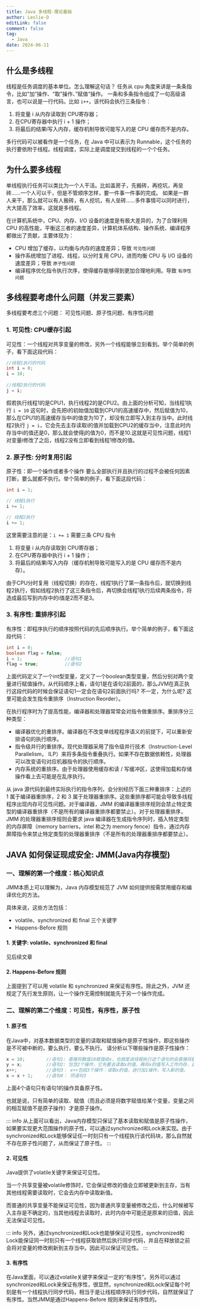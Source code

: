 ```yaml
---
title: Java 多线程-理论基础
author: Leslie-D
editLink: false
comment: false
tag:
  - Java
date: 2024-06-11
---
```


## 什么是多线程

线程是任务调度的基本单位。怎么理解这句话？
任务从 cpu 角度来讲是一条条指令，比如“加”操作、“取”操作、”赋值“操作。
一条和多条指令组成了一句高级语言，也可以说是一行代码。比如 `i++`，该代码会执行三条指令：

1. 将变量 i 从内存读取到 CPU寄存器；
2. 在CPU寄存器中执行 i + 1 操作；
3. 将最后的结果i写入内存，缓存机制导致可能写入的是 CPU 缓存而不是内存。

多行代码可以被看作是一个任务，在 Java 中可以表示为 Runnable，这个任务的执行要依附于线程。线程调度，实际上是调度提交到线程的一个个任务。

## 为什么要多线程

单线程执行任务可以类比为一个人干活。比如盖房子，先搬砖，再挖坑，再垒砖……一个人可以干，但是不管顺序怎样，要一件事一件事的完成。
如果是一群人来干，那么就可以有人搬砖，有人挖坑，有人垒砖……多件事情可以同时进行，大大提高了效率，这就是多线程。

在计算机系统中，CPU、内存、I/O 设备的速度是有极大差异的，为了合理利用 CPU 的高性能，平衡这三者的速度差异，计算机体系结构、操作系统、编译程序都做出了贡献，主要体现为：
- CPU 增加了缓存，以均衡与内存的速度差异；导致 `可见性问题`
- 操作系统增加了进程、线程，以分时复用 CPU，进而均衡 CPU 与 I/O 设备的速度差异；导致 `原子性问题`
- 编译程序优化指令执行次序，使得缓存能够得到更加合理地利用。导致 `有序性问题`

## 多线程要考虑什么问题（并发三要素）

多线程要考虑三个问题： 可见性问题、原子性问题、有序性问题

### 1. 可见性: CPU缓存引起

可见性：一个线程对共享变量的修改，另外一个线程能够立刻看到。举个简单的例子，看下面这段代码：
```java
//线程1执行的代码
int i = 0;
i = 10;
 
//线程2执行的代码
j = i;
```
假若执行线程1的是CPU1，执行线程2的是CPU2。由上面的分析可知，当线程1执行 `i = 10` 这句时，会先把i的初始值加载到CPU1的高速缓存中，然后赋值为10，那么在CPU1的高速缓存当中i的值变为10了，却没有立即写入到主存当中。此时线程2执行 `j = i`，它会先去主存读取i的值并加载到CPU2的缓存当中，注意此时内存当中i的值还是0，那么就会使得j的值为0，而不是10.这就是可见性问题，线程1对变量i修改了之后，线程2没有立即看到线程1修改的值。


### 2. 原子性: 分时复用引起

原子性：即一个操作或者多个操作 要么全部执行并且执行的过程不会被任何因素打断，要么就都不执行。举个简单的例子，看下面这段代码：

```java
int i = 1;

// 线程1执行
i += 1;

// 线程2执行
i += 1;
```

这里需要注意的是：`i += 1` 需要三条 CPU 指令
1. 将变量 i 从内存读取到 CPU寄存器；
2. 在CPU寄存器中执行 i + 1 操作；
3. 将最后的结果i写入内存（缓存机制导致可能写入的是 CPU 缓存而不是内存）。

由于CPU分时复用（线程切换）的存在，线程1执行了第一条指令后，就切换到线程2执行，假如线程2执行了这三条指令后，再切换会线程1执行后续两条指令，将造成最后写到内存中的i值是2而不是3。

### 3. 有序性: 重排序引起

有序性：即程序执行的顺序按照代码的先后顺序执行。举个简单的例子，看下面这段代码：

```java
int i = 0;              
boolean flag = false;
i = 1;                //语句1  
flag = true;          //语句2
```

上面代码定义了一个int型变量，定义了一个boolean类型变量，然后分别对两个变量进行赋值操作。从代码顺序上看，语句1是在语句2前面的，那么JVM在真正执行这段代码的时候会保证语句1一定会在语句2前面执行吗? 不一定，为什么呢? 这里可能会发生指令重排序（Instruction Reorder）。

在执行程序时为了提高性能，编译器和处理器常常会对指令做重排序。重排序分三种类型：
- 编译器优化的重排序。编译器在不改变单线程程序语义的前提下，可以重新安排语句的执行顺序。
- 指令级并行的重排序。现代处理器采用了指令级并行技术（Instruction-Level Parallelism， ILP）来将多条指令重叠执行。如果不存在数据依赖性，处理器可以改变语句对应机器指令的执行顺序。
- 内存系统的重排序。由于处理器使用缓存和读 / 写缓冲区，这使得加载和存储操作看上去可能是在乱序执行。

从 java 源代码到最终实际执行的指令序列，会分别经历下面三种重排序：上述的 1 属于编译器重排序，2 和 3 属于处理器重排序。这些重排序都可能会导致多线程程序出现内存可见性问题。对于编译器，JMM 的编译器重排序规则会禁止特定类型的编译器重排序（不是所有的编译器重排序都要禁止）。对于处理器重排序，JMM 的处理器重排序规则会要求 java 编译器在生成指令序列时，插入特定类型的内存屏障（memory barriers，intel 称之为 memory fence）指令，通过内存屏障指令来禁止特定类型的处理器重排序（不是所有的处理器重排序都要禁止）。


## JAVA 如何保证现成安全: JMM(Java内存模型)

### 一、理解的第一个维度：核心知识点

JMM本质上可以理解为，Java 内存模型规范了 JVM 如何提供按需禁用缓存和编译优化的方法。

具体来说，这些方法包括：
- volatile、synchronized 和 final 三个关键字
- Happens-Before 规则

#### 1. 关键字: volatile、synchronized 和 final

见后续文章

#### 2. Happens-Before 规则
上面提到了可以用 volatile 和 synchronized 来保证有序性。除此之外，JVM 还规定了先行发生原则，让一个操作无需控制就能先于另一个操作完成。

### 二、理解的第二个维度：可见性，有序性，原子性

#### 1. 原子性

在Java中，对基本数据类型的变量的读取和赋值操作是原子性操作，即这些操作是不可被中断的，要么执行，要么不执行。 请分析以下哪些操作是原子性操作：

```java
x = 10;        //语句1: 直接将数值10赋值给x，也就是说线程执行这个语句的会直接将数值10写入到工作内存中
y = x;         //语句2: 包含2个操作，它先要去读取x的值，再将x的值写入工作内存，虽然读取x的值以及 将x的值写入工作内存 这2个操作都是原子性操作，但是合起来就不是原子性操作了。
x++;           //语句3： x++包括3个操作：读取x的值，进行加1操作，写入新的值。
x = x + 1;     //语句4： 同语句3
```

上面4个语句只有语句1的操作具备原子性。

也就是说，只有简单的读取、赋值（而且必须是将数字赋值给某个变量，变量之间的相互赋值不是原子操作）才是原子操作。


::: info 
从上面可以看出，Java内存模型只保证了基本读取和赋值是原子性操作，如果要实现更大范围操作的原子性，可以通过synchronized和Lock来实现。由于synchronized和Lock能够保证任一时刻只有一个线程执行该代码块，那么自然就不存在原子性问题了，从而保证了原子性。
:::

#### 2. 可见性

Java提供了volatile关键字来保证可见性。

当一个共享变量被volatile修饰时，它会保证修改的值会立即被更新到主存，当有其他线程需要读取时，它会去内存中读取新值。

而普通的共享变量不能保证可见性，因为普通共享变量被修改之后，什么时候被写入主存是不确定的，当其他线程去读取时，此时内存中可能还是原来的旧值，因此无法保证可见性。


::: info
另外，通过synchronized和Lock也能够保证可见性，synchronized和Lock能保证同一时刻只有一个线程获取锁然后执行同步代码，并且在释放锁之前会将对变量的修改刷新到主存当中。因此可以保证可见性。
:::

#### 3. 有序性

在Java里面，可以通过volatile关键字来保证一定的“有序性”。另外可以通过synchronized和Lock来保证有序性，很显然，synchronized和Lock保证每个时刻是有一个线程执行同步代码，相当于是让线程顺序执行同步代码，自然就保证了有序性。当然JMM是通过Happens-Before 规则来保证有序性的。
